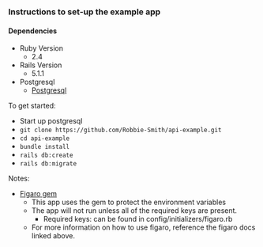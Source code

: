### Instructions to set-up the example app
#### Dependencies

* Ruby Version
  - 2.4
* Rails Version
  - 5.1.1
* Postgresql
  - [Postgresql](https://www.postgresql.org)

To get started:

* Start up postgresql
* `git clone https://github.com/Robbie-Smith/api-example.git`
* `cd api-example`
* `bundle install`
* `rails db:create`
* `rails db:migrate`

Notes:

* [Figaro gem](https://github.com/laserlemon/figaro)
  * This app uses the gem to protect the environment variables
  * The app will not run unless all of the required keys are present.
    - Required keys: can be found in config/initializers/figaro.rb
  * For more information on how to use figaro, reference the figaro docs linked
    above.

